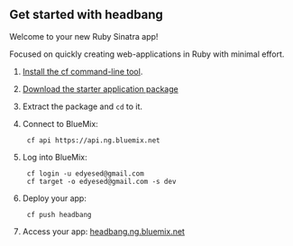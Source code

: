 Get started with headbang
-----------------------------------
Welcome to your new Ruby Sinatra app!

Focused on quickly creating web-applications in Ruby with minimal effort.

1. [Install the cf command-line tool](https://www.ng.bluemix.net/docs/BuildingWeb.jsp#install-cf).
2. [Download the starter application package](https://ace.ng.bluemix.net:443/rest/../rest/apps/64f62587-4b2e-4c5c-aae2-0c82226c0335/starter-download)
3. Extract the package and `cd` to it.
4. Connect to BlueMix:

		cf api https://api.ng.bluemix.net

5. Log into BlueMix:

		cf login -u edyesed@gmail.com
		cf target -o edyesed@gmail.com -s dev

6. Deploy your app:

		cf push headbang

7. Access your app: [headbang.ng.bluemix.net](//headbang.ng.bluemix.net)
